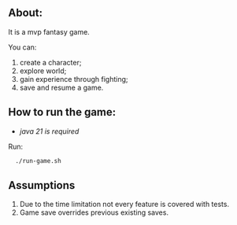 ## About:
It is a mvp fantasy game.

You can:
1. create a character;
2. explore world;
3. gain experience through fighting;
4. save and resume a game.

## How to run the game:
- *java 21 is required*

Run:
```bash
  ./run-game.sh
```

## Assumptions
1. Due to the time limitation not every feature is covered with tests.
2. Game save overrides previous existing saves.